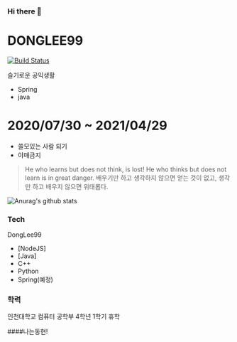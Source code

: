 ### Hi there 👋

# DONGLEE99

[![Build Status](https://travis-ci.org/joemccann/dillinger.svg?branch=master)](https://travis-ci.org/joemccann/dillinger)

슬기로운 공익생활 

  - Spring 
  - java
# 2020/07/30 ~ 2021/04/29

  - 쓸모있는 사람 되기
  - 야매금지


> He who learns but does not think, 
> is lost! He who thinks but does not learn is in great danger.
> 배우기만 하고 생각하지 않으면 얻는 것이 없고, 생각만 하고 배우지 않으면 위태롭다.

![Anurag's github stats](https://github-readme-stats.vercel.app/api?username=DongLee99&hide=contribs,prs)


### Tech

DongLee99
* [NodeJS] 
* [Java] 
* C++
* Python
* Spring(예정)

### 학력
인천대학교 컴퓨터 공학부 4학년 1학기 휴학

####나는동현!
